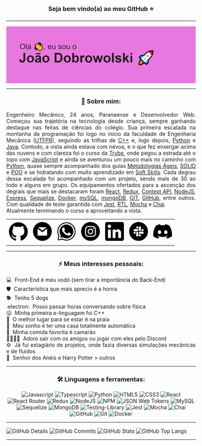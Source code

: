 ### <div align="center">Seja bem vindo(a) ao meu GitHub ⭐</div>

-----

<img align="center" alt="Header" src="https://raw.githubusercontent.com/JoaoDobrowolski/JoaoDobrowolski/main/img/gitIntro.png"/>

-----

### <div align="center">👣 Sobre mim:</div>
<div align="justify">
<p>
Engenheiro Mecânico, 24 anos, Paranaense e Desenvolvedor Web. Começou sua trajetória na tecnologia desde criança, sempre ganhando destaque nas feiras de ciências do colégio. Sua primeira escalada na montanha da programação foi logo no inicio da faculdade de Engenharia Mecânica (<a href="http://www.utfpr.edu.br/" target="_blank">UTFPR</a>), seguindo as trilhas de <a href="https://blog.betrybe.com/linguagem-de-programacao/cpp/" target="_blank">C++</a> e, logo depois, <a href="https://www.python.org/" target="_blank">Python</a> e <a href="https://blog.betrybe.com/java/" target="_blank">Java</a>. Contudo, a vista ainda estava com névoa, e o que fez enxergar acima das nuvens e com clareza foi o curso da <a href="https://www.betrybe.com/" target="_blank">Trybe</a>, onde pegou a estrada até o topo com <a href="https://developer.mozilla.org/pt-BR/docs/Web/JavaScript" target="_blank">JavaScript</a> e ainda se aventurou um pouco mais no caminho com <a href="https://www.python.org/" target="_blank">Python</a>, quase sempre acompanhado dos guias <a href="https://blog.betrybe.com/carreira/metodologias-ageis/" target="_blank">Metodologias Ágeis</a>, <a href="https://blog.betrybe.com/linguagem-de-programacao/solid-cinco-principios-poo/" target="_blank">SOLID</a> e <a href="https://blog.betrybe.com/tecnologia/poo-programacao-orientada-a-objetos/" target="_blank">POO</a> e se hidratando com muito aprendizado em <a href="https://blog.betrybe.com/soft-skills/" target="_blank">Soft Skills</a>. Cada degrau dessa escalada foi acompanhado com um projeto, sendo mais de 30 ao todo e alguns em grupo. Os equipamentos ofertados para a ascenção dos degrais que mais se destacaram foram <a href="https://pt-br.reactjs.org/" target="_blank">React</a>, <a href="https://react-redux.js.org/" target="_blank">Redux</a>, <a href="https://pt-br.reactjs.org/docs/context.html" target="_blank">Context API</a>, <a href="https://nodejs.org/en" target="_blank">NodeJS</a>, <a href="https://expressjs.com/pt-br/" target="_blank">Express</a>, <a href="https://sequelize.org/" target="_blank">Sequelize</a>, <a href="https://www.docker.com/" target="_blank">Docker</a>, <a href="https://www.mysql.com/" target="_blank">mySQL</a>, <a href="https://www.mongodb.com/" target="_blank">mongoDB</a>, <a href="https://git-scm.com/" target="_blank">GIT</a>, <a href="https://github.com/" target="_blank">GitHub</a>, entre outros. Com qualidade de teste garantida com <a href="https://jestjs.io/pt-BR/" target="_blank">Jest</a>, <a href="https://testing-library.com/docs/react-testing-library/intro/" target="_blank">RTL</a>, <a href="https://mochajs.org/" target="_blank">Mocha</a> e <a href="https://www.chaijs.com/" target="_blank">Chai</a>.<br>
 Atualmente terminando o curso e aproveitando a vista.
</p>
</div>

<div align="center">
<table>
<tr>
 <td align="center" colspan="11"></td>
</tr> 
<tr>
<td><a href="https://github.com/JoaoDobrowolski" target="_blank"><img src="https://github.com/JoaoDobrowolski/JoaoDobrowolski/blob/main/img/github.png?raw=true" width="50px" height="50px"/></a>
</td>
<td><a href="mailto:joaodobrowolski@outlook.com" target="_blank"><img src="https://github.com/JoaoDobrowolski/JoaoDobrowolski/blob/main/img/email.png?raw=true" width="50px" height="50px"/></a>
</td>
<td><a href="https://wa.me/5542999998887" target="_blank"><img src="https://github.com/JoaoDobrowolski/JoaoDobrowolski/blob/main/img/wpp.png?raw=true" width="50px" height="50px"/></a>
</td>
<td><a href="https://www.instagram.com/joaodobrowolski/" target="_blank"><img src="https://github.com/JoaoDobrowolski/JoaoDobrowolski/blob/main/img/insta.png?raw=true" width="50px" height="50px"/></a>
</td>
<td><a href="https://www.linkedin.com/in/joaodobrowolski/" target="_blank"><img src="https://github.com/JoaoDobrowolski/JoaoDobrowolski/blob/main/img/linkedin.png?raw=true" width="50px" height="50px"/></a>
</td>
<td><a href="https://slack.com/app_redirect?channel=U037PTJ6Q66"><img src="https://github.com/JoaoDobrowolski/JoaoDobrowolski/blob/main/img/slack.png?raw=true" width="50px" height="50px"/></a>
</td>
<td><a href="https://discordapp.com/users/JoaoDobrowolski#3961" target="_blank"><img src="https://github.com/JoaoDobrowolski/JoaoDobrowolski/blob/main/img/discord.png?raw=true" width="50px" height="50px"/></a>
</td>
<tr>
<td align="center" colspan="11"></td>
</tr> 
</table>
</div>

-----

### <div align="center">⚡ Meus interesses pessoais:</div>
<div align="justify">
<p>
💻&nbsp; Front-End é meu xodó (sem tirar a importância do Back-End)<br>
🛡️&nbsp; Característica que mais aprecio é a honra<br>
🐕&nbsp; Tenho 5 dogs<br>
:electron:&nbsp; Posso passar horas conversando sobre física<br>
😛&nbsp; Minha primeira e-linguagem foi C++<br>
🌊&nbsp; O melhor lugar para se estar é na praia<br>
🏡&nbsp; Meu sonho é ter uma casa totalmente automática<br>
🦐&nbsp; Minha comida favorita é camarão<br>
👨‍👩‍👧‍👦&nbsp; Adoro sair com os amigos ou jogar com eles pelo Discord<br>
⚙️&nbsp; Já fui estagiário de projetos, onde fazia diversas simulações mecânicas e de fluidos<br>
🧙&nbsp; Senhor dos Anéis e Harry Potter > outros
</p>
</div>

-----

### <div align="center">🛠️ Linguagens e ferramentas:</div>

<div align="center">
<img alt="Javascript" src="https://img.shields.io/badge/javascript-%23323330.svg?style=for-the-badge&logo=javascript&logoColor=%23F7DF1E">
<img alt="Typescript" src="https://img.shields.io/badge/typescript-%23007ACC.svg?style=for-the-badge&logo=typescript&logoColor=white">
<img alt="Python" src="https://img.shields.io/badge/python-%23323330.svg?style=for-the-badge&logo=python&logoColor=#3776AB">
<img alt="HTML5" src="https://img.shields.io/badge/html5-%23E34F26.svg?style=for-the-badge&logo=html5&logoColor=white">
<img alt="CSS3" src="https://img.shields.io/badge/css3-%231572B6.svg?style=for-the-badge&logo=css3&logoColor=white">
<img alt="React" src="https://img.shields.io/badge/react-%2320232a.svg?style=for-the-badge&logo=react&logoColor=%2361DAFB">
<img alt="React Router" src="https://img.shields.io/badge/React_Router-CA4245?style=for-the-badge&logo=react-router&logoColor=white">
<img alt="Redux" src="https://img.shields.io/badge/redux-%23593d88.svg?style=for-the-badge&logo=redux&logoColor=white">
<img alt="NodeJS" src="https://img.shields.io/badge/node.js-6DA55F?style=for-the-badge&logo=node.js&logoColor=white">
<img alt="NPM" src="https://img.shields.io/badge/NPM-%23000000.svg?style=for-the-badge&logo=npm&logoColor=white">
<img alt="JSON Web Tokens" src="https://img.shields.io/badge/JSON%20Web%20Tokens-000000.svg?style=for-the-badge&logo=JSON-Web-Tokens&logoColor=white">
<img alt="MySQL" src="https://img.shields.io/badge/mysql-%2300f.svg?style=for-the-badge&logo=mysql&logoColor=white">
<img alt="Sequelize" src="https://img.shields.io/badge/Sequelize-52B0E7?style=for-the-badge&logo=Sequelize&logoColor=white">
<img alt="MongoDB" src="https://img.shields.io/badge/MongoDB-%234ea94b.svg?style=for-the-badge&logo=mongodb&logoColor=white">
<img alt="Testing-Library" src="https://img.shields.io/badge/-TestingLibrary-%23E33332?style=for-the-badge&logo=testing-library&logoColor=white">
<img alt="Jest" src="https://img.shields.io/badge/-jest-%23C21325?style=for-the-badge&logo=jest&logoColor=white">
<img alt="Mocha" src="https://img.shields.io/badge/-mocha-%238D6748?style=for-the-badge&logo=mocha&logoColor=white">
<img alt="Chai" src="https://img.shields.io/badge/Chai-A30701.svg?style=for-the-badge&logo=Chai&logoColor=white">
<img alt="GitHub" src="https://img.shields.io/badge/github-%23121011.svg?style=for-the-badge&logo=github&logoColor=white">
<img alt="Git" src="https://img.shields.io/badge/git-%23F05033.svg?style=for-the-badge&logo=git&logoColor=white">
<img alt="Docker" src="https://img.shields.io/badge/docker-%230db7ed.svg?style=for-the-badge&logo=docker&logoColor=white">
</div>

-----

<div>
<img alt="GitHub Details" width="420px" src="http://github-profile-summary-cards.vercel.app/api/cards/profile-details?username=JoaoDobrowolski&theme=dark"/>
<img alt="GitHub Commits" width="200px" src="http://github-profile-summary-cards.vercel.app/api/cards/productive-time?username=JoaoDobrowolski&theme=dark&utcOffset=3"/>
<img alt="GitHub Stats" width="200px" src="http://github-profile-summary-cards.vercel.app/api/cards/stats?username=JoaoDobrowolski&theme=dark"/>
<img alt="GitHub Top Langs" width="200px" src="http://github-profile-summary-cards.vercel.app/api/cards/repos-per-language?username=JoaoDobrowolski&theme=dark"/>
</div>

-----
